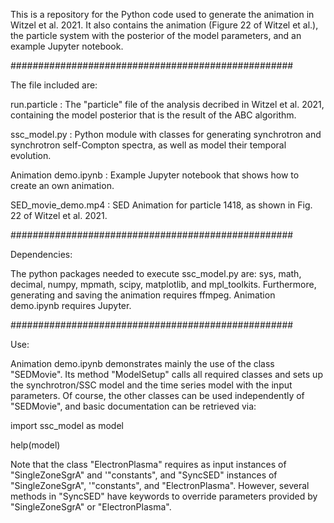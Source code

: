 This is a repository for the Python code used to generate the animation in Witzel et al. 2021. It also contains the animation (Figure 22 of Witzel et al.), the particle system with the posterior of the model parameters, and an example Jupyter notebook.

###################################################

The file included are:

run.particle : The "particle" file of the analysis decribed in Witzel et al. 2021, containing the model posterior that is the result of the ABC algorithm.

ssc_model.py : Python module with classes for generating synchrotron and synchrotron self-Compton spectra, as well as model their temporal evolution.

Animation demo.ipynb : Example Jupyter notebook that shows how to create an own animation.

SED_movie_demo.mp4 : SED Animation for particle 1418, as shown in Fig. 22 of  Witzel et al. 2021.

###################################################

Dependencies:

The python packages needed to execute ssc_model.py are: sys, math, decimal, numpy, mpmath, scipy, matplotlib, and mpl_toolkits. Furthermore, generating and saving the animation requires ffmpeg. Animation demo.ipynb requires Jupyter.

###################################################

Use:

Animation demo.ipynb demonstrates mainly the use of the class "SEDMovie". Its method "ModelSetup" calls all required classes and sets up the synchrotron/SSC model and the time series model with the input parameters. Of course, the other classes can be used independently of "SEDMovie", and basic documentation can be retrieved via: 

import ssc_model as model

help(model)

Note that the class "ElectronPlasma" requires as input instances of "SingleZoneSgrA" and '"constants", and "SyncSED" instances of "SingleZoneSgrA", '"constants", and "ElectronPlasma". However, several methods in "SyncSED" have keywords to override parameters provided by "SingleZoneSgrA" or "ElectronPlasma".


